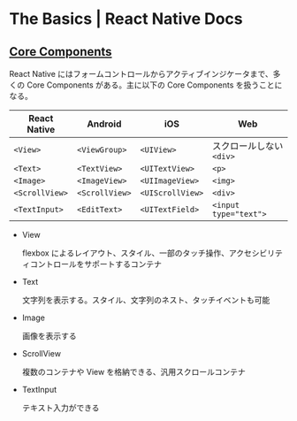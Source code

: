 # The Basics | React Native Docs

## [Core Components](https://reactnative.dev/docs/intro-react-native-components#core-components)

React Native にはフォームコントロールからアクティブインジケータまで、多くの Core Components がある。主に以下の Core Components を扱うことになる。

| React Native   | Android        | iOS              | Web                     |
| -------------- | -------------- | ---------------- | ----------------------- |
| `<View>`       | `<ViewGroup>`  | `<UIView>`       | スクロールしない`<div>` |
| `<Text>`       | `<TextView>`   | `<UITextView>`   | `<p>`                   |
| `<Image>`      | `<ImageView>`  | `<UIImageView>`  | `<img>`                 |
| `<ScrollView>` | `<ScrollView>` | `<UIScrollView>` | `<div>`                 |
| `<TextInput>`  | `<EditText>`   | `<UITextField>`  | `<input type="text">`   |

- View

  flexbox によるレイアウト、スタイル、一部のタッチ操作、アクセシビリティコントロールをサポートするコンテナ

- Text

  文字列を表示する。スタイル、文字列のネスト、タッチイベントも可能

- Image

  画像を表示する

- ScrollView

  複数のコンテナや View を格納できる、汎用スクロールコンテナ

- TextInput

  テキスト入力ができる
